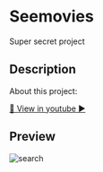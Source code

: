 # Seemovies

Super secret project

## Description

About this project: 

[🍿 View in youtube ▶️](https://youtu.be/6BGc6wZkEf4)

## Preview

![search](https://user-images.githubusercontent.com/425926/65406421-5c015400-dd94-11e9-9054-80f50a5b61c4.gif)
